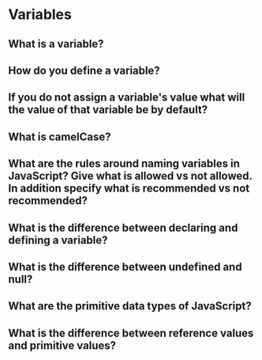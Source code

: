 # Variables

## What is a variable?

## How do you define a variable?

## If you do not assign a variable's value what will the value of that variable be by default?

## What is camelCase?

## What are the rules around naming variables in JavaScript? Give what is allowed vs not allowed. In addition specify what is recommended vs not recommended?

## What is the difference between declaring and defining a variable?

## What is the difference between undefined and null?

## What are the primitive data types of JavaScript?

## What is the difference between reference values and primitive values?


